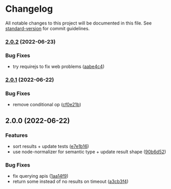# Changelog

All notable changes to this project will be documented in this file. See [standard-version](https://github.com/conventional-changelog/standard-version) for commit guidelines.

### [2.0.2](https://github.com/biothings/biomedical-id-autocomplete.js/compare/v2.0.1...v2.0.2) (2022-06-23)


### Bug Fixes

* try requirejs to fix web problems ([aabe4c4](https://github.com/biothings/biomedical-id-autocomplete.js/commit/aabe4c44eb61f158edf6eabfe7b195b2a6deba8c))

### [2.0.1](https://github.com/biothings/biomedical-id-autocomplete.js/compare/v2.0.0...v2.0.1) (2022-06-22)


### Bug Fixes

* remove conditional op ([cf0e21b](https://github.com/biothings/biomedical-id-autocomplete.js/commit/cf0e21b0313b2c9d4d054a53ea53cfa5cb110e20))

## 2.0.0 (2022-06-22)


### Features

* sort results + update tests ([e7e1b16](https://github.com/biothings/biomedical-id-autocomplete.js/commit/e7e1b16bf788d8b796ec9fb2c1bffa9a30239737))
* use node-normalizer for semantic type + update result shape ([90b6d52](https://github.com/biothings/biomedical-id-autocomplete.js/commit/90b6d52c687189fc19ce3b70860fdd2b112c5ee0))


### Bug Fixes

* fix querying apis ([1aa14f9](https://github.com/biothings/biomedical-id-autocomplete.js/commit/1aa14f960e0e6fb0791b91933c9752d89c232364))
* return some instead of no results on timeout ([a3cb3f4](https://github.com/biothings/biomedical-id-autocomplete.js/commit/a3cb3f438b47948c49f78c6fb9045c693202203a))
